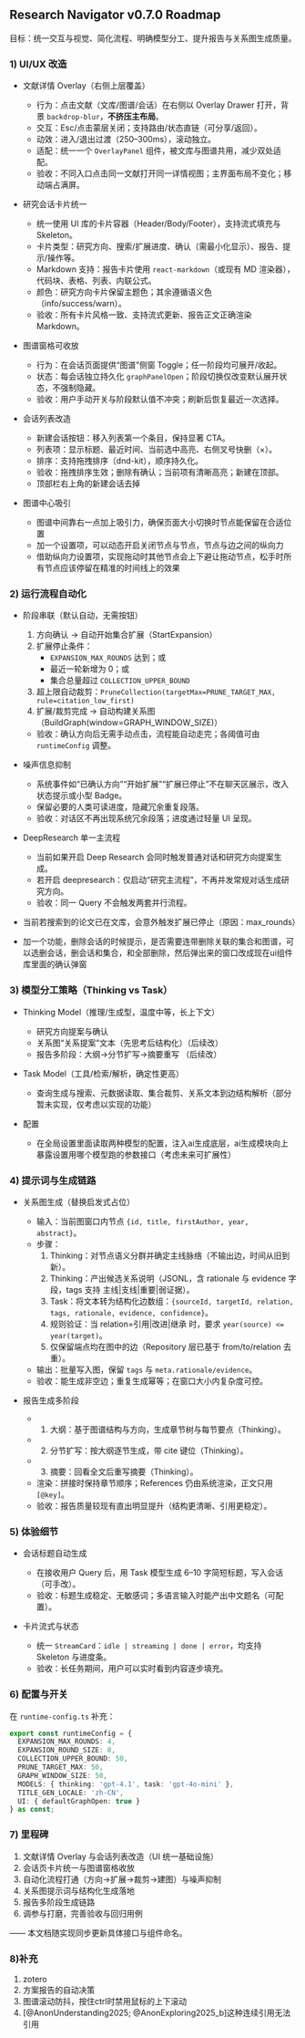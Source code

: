 ## Research Navigator v0.7.0 Roadmap

目标：统一交互与视觉、简化流程、明确模型分工、提升报告与关系图生成质量。

### 1) UI/UX 改造

- 文献详情 Overlay（右侧上层覆盖）
  - 行为：点击文献（文库/图谱/会话）在右侧以 Overlay Drawer 打开，背景 `backdrop-blur`，**不挤压主布局**。
  - 交互：Esc/点击蒙层关闭；支持路由/状态直链（可分享/返回）。
  - 动效：进入/退出过渡（250–300ms），滚动独立。
  - 适配：统一一个 `OverlayPanel` 组件，被文库与图谱共用，减少双处适配。
  - 验收：不同入口点击同一文献打开同一详情视图；主界面布局不变化；移动端占满屏。

- 研究会话卡片统一
  - 统一使用 UI 库的卡片容器（Header/Body/Footer），支持流式填充与 Skeleton。
  - 卡片类型：研究方向、搜索/扩展进度、确认（需最小化显示）、报告、提示/操作等。
  - Markdown 支持：报告卡片使用 `react-markdown`（或现有 MD 渲染器），代码块、表格、列表、内联公式。
  - 颜色：研究方向卡片保留主题色；其余遵循语义色（info/success/warn）。
  - 验收：所有卡片风格一致、支持流式更新、报告正文正确渲染 Markdown。

- 图谱窗格可收放
  - 行为：在会话页面提供“图谱”侧窗 Toggle；任一阶段均可展开/收起。
  - 状态：每会话独立持久化 `graphPanelOpen`；阶段切换仅改变默认展开状态，不强制隐藏。
  - 验收：用户手动开关与阶段默认值不冲突；刷新后恢复最近一次选择。

- 会话列表改造
  - 新建会话按钮：移入列表第一个条目，保持显著 CTA。
  - 列表项：显示标题、最近时间、当前选中高亮、右侧叉号快删（×）。
  - 排序：支持拖拽排序（dnd-kit），顺序持久化。
  - 验收：拖拽排序生效；删除有确认；当前项有清晰高亮；新建在顶部。
  - 顶部栏右上角的新建会话去掉

- 图谱中心吸引
  - 图谱中间靠右一点加上吸引力，确保页面大小切换时节点能保留在合适位置
  - 加一个设置项，可以动态开启关闭节点与节点，节点与边之间的纵向力
  - 借助纵向力设置项，实现拖动时其他节点会上下避让拖动节点，松手时所有节点应该停留在精准的时间线上的效果

### 2) 运行流程自动化

- 阶段串联（默认自动，无需按钮）
  1. 方向确认 → 自动开始集合扩展（StartExpansion）
  2. 扩展停止条件：
     - `EXPANSION_MAX_ROUNDS` 达到；或
     - 最近一轮新增为 0；或
     - 集合总量超过 `COLLECTION_UPPER_BOUND`
  3. 超上限自动裁剪：`PruneCollection(targetMax=PRUNE_TARGET_MAX, rule=citation_low_first)`
  4. 扩展/裁剪完成 → 自动构建关系图（BuildGraph(window=GRAPH_WINDOW_SIZE)）
  - 验收：确认方向后无需手动点击，流程能自动走完；各阈值可由 `runtimeConfig` 调整。

- 噪声信息抑制
  - 系统事件如“已确认方向”“开始扩展”“扩展已停止”不在聊天区展示，改入状态提示或小型 Badge。
  - 保留必要的人类可读进度，隐藏冗余重复段落。
  - 验收：对话区不再出现系统冗余段落；进度通过轻量 UI 呈现。

- DeepResearch 单一主流程
  - 当前如果开启 Deep Research 会同时触发普通对话和研究方向提案生成。
  - 若开启 deepresearch：仅启动“研究主流程”，不再并发常规对话生成研究方向。
  - 验收：同一 Query 不会触发两套并行流程。

- 当前若搜索到的论文已在文库，会意外触发扩展已停止（原因：max_rounds）

- 加一个功能，删除会话的时候提示，是否需要连带删除关联的集合和图谱，可以选删会话，删会话和集合，和全部删除，然后弹出来的窗口改成现在ui组件库里面的确认弹窗

### 3) 模型分工策略（Thinking vs Task）

- Thinking Model（推理/生成型，温度中等，长上下文）
  - 研究方向提案与确认
  - 关系图“关系提案”文本（先思考后结构化）（后续改）
  - 报告多阶段：大纲→分节扩写→摘要重写 （后续改）

- Task Model（工具/检索/解析，确定性更高）
  - 查询生成与搜索、元数据读取、集合裁剪、关系文本到边结构解析（部分暂未实现，仅考虑以实现的功能）

- 配置
  - 在全局设置里面读取两种模型的配置，注入ai生成底层，ai生成模块向上暴露设置用哪个模型跑的参数接口（考虑未来可扩展性）

### 4) 提示词与生成链路

- 关系图生成（替换启发式占位）
  - 输入：当前图窗口内节点 `{id, title, firstAuthor, year, abstract}`。
  - 步骤：
    1) Thinking：对节点语义分群并确定主线脉络（不输出边，时间从旧到新）。
    2) Thinking：产出候选关系说明（JSONL，含 rationale 与 evidence 字段，tags 支持 主线|支线|重要|弱证据）。
    3) Task：将文本转为结构化边数组：`{sourceId, targetId, relation, tags, rationale, evidence, confidence}`。
    4) 规则验证：当 relation=引用|改进|继承 时，要求 `year(source) <= year(target)`。
    5) 仅保留端点均在图中的边（Repository 层已基于 from/to/relation 去重）。
  - 输出：批量写入图，保留 `tags` 与 `meta.rationale/evidence`。
  - 验收：能生成非空边；重复生成幂等；在窗口大小内复杂度可控。

- 报告生成多阶段
  - 1) 大纲：基于图谱结构与方向，生成章节树与每节要点（Thinking）。
  - 2) 分节扩写：按大纲逐节生成，带 cite 键位（Thinking）。
  - 3) 摘要：回看全文后重写摘要（Thinking）。
  - 渲染：拼接时保持章节顺序；References 仍由系统渲染，正文只用 `[@key]`。
  - 验收：报告质量较现有直出明显提升（结构更清晰、引用更稳定）。

### 5) 体验细节

- 会话标题自动生成
  - 在接收用户 Query 后，用 Task 模型生成 6–10 字简短标题，写入会话（可手改）。
  - 验收：标题生成稳定、无敏感词；多语言输入时能产出中文题名（可配置）。

- 卡片流式与状态
  - 统一 `StreamCard`：`idle | streaming | done | error`，均支持 Skeleton 与进度条。
  - 验收：长任务期间，用户可以实时看到内容逐步填充。

### 6) 配置与开关

在 `runtime-config.ts` 补充：

```ts
export const runtimeConfig = {
  EXPANSION_MAX_ROUNDS: 4,
  EXPANSION_ROUND_SIZE: 8,
  COLLECTION_UPPER_BOUND: 50,
  PRUNE_TARGET_MAX: 50,
  GRAPH_WINDOW_SIZE: 50,
  MODELS: { thinking: 'gpt-4.1', task: 'gpt-4o-mini' },
  TITLE_GEN_LOCALE: 'zh-CN',
  UI: { defaultGraphOpen: true }
} as const;
```

### 7) 里程碑

1. 文献详情 Overlay 与会话列表改造（UI 统一基础设施）
2. 会话页卡片统一与图谱窗格收放
3. 自动化流程打通（方向→扩展→裁剪→建图）与噪声抑制
4. 关系图提示词与结构化生成落地
5. 报告多阶段生成链路
6. 调参与打磨，完善验收与回归用例

—— 本文档随实现同步更新具体接口与组件命名。


###  8)补充
1. zotero
2. 方案报告的自动决策
3. 图谱滚动防抖，按住ctrl时禁用鼠标的上下滚动
4. [@AnonUnderstanding2025; @AnonExploring2025_b]这种连续引用无法引用
